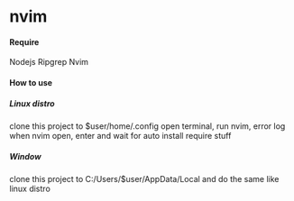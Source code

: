 # nvim
<h4>Require</h1>
Nodejs
Ripgrep
Nvim
<h4>How to use</h1>
<h5>Linux distro</h5>
clone this project to $user/home/.config
open terminal, run nvim, error log when nvim open, enter and wait for auto install require stuff
<h5>Window</h5>
clone this project to C:/Users/$user/AppData/Local
and do the same like linux distro
